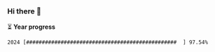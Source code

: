 ### Hi there :wave:

:hourglass_flowing_sand: **Year progress**

```txt
2024 [################################################  ] 97.54%
```
